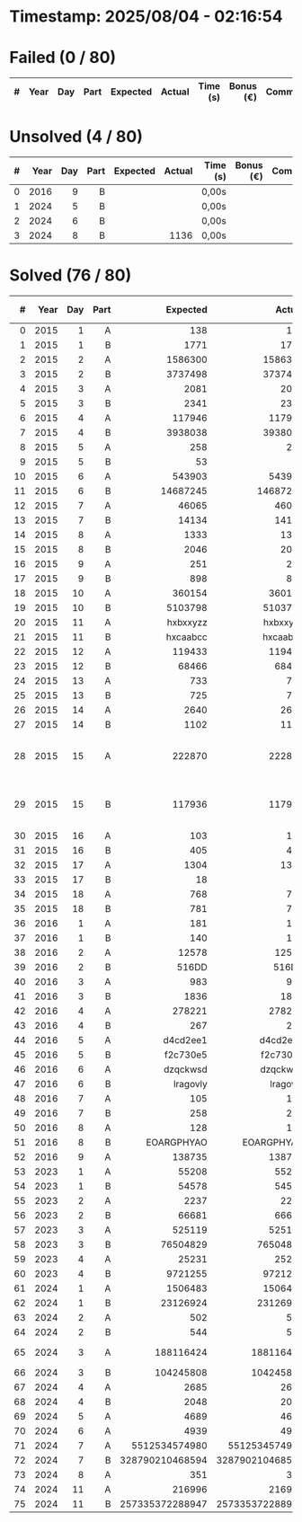 # Timestamp: 2025/08/04 - 02:16:54
# Failed (0 / 80)
|   # | Year | Day | Part | Expected | Actual | Time (s) | Bonus (€) | Comment |
| ---:| ----:| ---:| ----:| --------:| ------:| --------:| ---------:| -------:|

# Unsolved  (4 / 80)
|   # | Year | Day | Part | Expected | Actual | Time (s) | Bonus (€) | Comment |
| ---:| ----:| ---:| ----:| --------:| ------:| --------:| ---------:| -------:|
|   0 | 2016 |   9 |    B |          |        |    0,00s |           |         |
|   1 | 2024 |   5 |    B |          |        |    0,00s |           |         |
|   2 | 2024 |   6 |    B |          |        |    0,00s |           |         |
|   3 | 2024 |   8 |    B |          |   1136 |    0,00s |           |         |
# Solved  (76 / 80)
|   # | Year | Day | Part |        Expected |          Actual | Time (s) | Bonus (€) |                            Comment |
| ---:| ----:| ---:| ----:| ---------------:| ---------------:| --------:| ---------:| ----------------------------------:|
|   0 | 2015 |   1 |    A |             138 |             138 |    0,00s |     5,00€ |                                    |
|   1 | 2015 |   1 |    B |            1771 |            1771 |    0,00s |    10,00€ |                                    |
|   2 | 2015 |   2 |    A |         1586300 |         1586300 |    0,00s |     5,00€ |                                    |
|   3 | 2015 |   2 |    B |         3737498 |         3737498 |    0,00s |    10,00€ |                                    |
|   4 | 2015 |   3 |    A |            2081 |            2081 |    0,00s |     5,00€ |                                    |
|   5 | 2015 |   3 |    B |            2341 |            2341 |    0,00s |    10,00€ |                                    |
|   6 | 2015 |   4 |    A |          117946 |          117946 |    0,12s |     5,00€ |                                    |
|   7 | 2015 |   4 |    B |         3938038 |         3938038 |    0,64s |    10,00€ |                                    |
|   8 | 2015 |   5 |    A |             258 |             258 |    0,00s |     5,00€ |                                    |
|   9 | 2015 |   5 |    B |              53 |              53 |    0,01s |    10,00€ |                                    |
|  10 | 2015 |   6 |    A |          543903 |          543903 |    0,04s |     5,00€ |                                    |
|  11 | 2015 |   6 |    B |        14687245 |        14687245 |    0,05s |    10,00€ |                                    |
|  12 | 2015 |   7 |    A |           46065 |           46065 |    0,00s |     5,00€ |                                    |
|  13 | 2015 |   7 |    B |           14134 |           14134 |    0,00s |    10,00€ |                                    |
|  14 | 2015 |   8 |    A |            1333 |            1333 |    0,01s |     5,00€ |                                    |
|  15 | 2015 |   8 |    B |            2046 |            2046 |    0,00s |    10,00€ |                                    |
|  16 | 2015 |   9 |    A |             251 |             251 |    4,94s |     5,00€ |                                    |
|  17 | 2015 |   9 |    B |             898 |             898 |    4,73s |    10,00€ |                                    |
|  18 | 2015 |  10 |    A |          360154 |          360154 |    0,04s |     5,00€ |                                    |
|  19 | 2015 |  10 |    B |         5103798 |         5103798 |    0,12s |    10,00€ |                                    |
|  20 | 2015 |  11 |    A |        hxbxxyzz |        hxbxxyzz |    0,01s |     5,00€ |                                    |
|  21 | 2015 |  11 |    B |        hxcaabcc |        hxcaabcc |    0,21s |    10,00€ |                                    |
|  22 | 2015 |  12 |    A |          119433 |          119433 |    0,00s |     5,00€ |                                    |
|  23 | 2015 |  12 |    B |           68466 |           68466 |    0,01s |    10,00€ |                                    |
|  24 | 2015 |  13 |    A |             733 |             733 |    4,95s |     5,00€ |                                    |
|  25 | 2015 |  13 |    B |             725 |             725 |    5,17s |    10,00€ |                                    |
|  26 | 2015 |  14 |    A |            2640 |            2640 |    0,02s |     5,00€ |                                    |
|  27 | 2015 |  14 |    B |            1102 |            1102 |    0,00s |    10,00€ |                                    |
|  28 | 2015 |  15 |    A |          222870 |          222870 |    0,07s |     5,00€ | Needs Improvement (Stars and Bars) |
|  29 | 2015 |  15 |    B |          117936 |          117936 |    0,04s |    10,00€ | Needs Improvement (Stars and Bars) |
|  30 | 2015 |  16 |    A |             103 |             103 |    0,00s |     5,00€ |                                    |
|  31 | 2015 |  16 |    B |             405 |             405 |    0,00s |    10,00€ |                                    |
|  32 | 2015 |  17 |    A |            1304 |            1304 |    0,44s |           |                                    |
|  33 | 2015 |  17 |    B |              18 |              18 |    0,48s |           |                                    |
|  34 | 2015 |  18 |    A |             768 |             768 |    0,15s |     5,00€ |                                    |
|  35 | 2015 |  18 |    B |             781 |             781 |    0,11s |    10,00€ |                                    |
|  36 | 2016 |   1 |    A |             181 |             181 |    0,00s |     5,00€ |                                    |
|  37 | 2016 |   1 |    B |             140 |             140 |    0,00s |    10,00€ |                                    |
|  38 | 2016 |   2 |    A |           12578 |           12578 |    0,00s |     5,00€ |                                    |
|  39 | 2016 |   2 |    B |           516DD |           516DD |    0,00s |    10,00€ |                                    |
|  40 | 2016 |   3 |    A |             983 |             983 |    0,00s |     5,00€ |                                    |
|  41 | 2016 |   3 |    B |            1836 |            1836 |    0,00s |    10,00€ |                                    |
|  42 | 2016 |   4 |    A |          278221 |          278221 |    0,04s |     5,00€ |                                    |
|  43 | 2016 |   4 |    B |             267 |             267 |    0,01s |    10,00€ |                                    |
|  44 | 2016 |   5 |    A |        d4cd2ee1 |        d4cd2ee1 |    1,72s |     5,00€ |                                    |
|  45 | 2016 |   5 |    B |        f2c730e5 |        f2c730e5 |    4,25s |    10,00€ |                                    |
|  46 | 2016 |   6 |    A |        dzqckwsd |        dzqckwsd |    0,00s |     5,00€ |                                    |
|  47 | 2016 |   6 |    B |        lragovly |        lragovly |    0,04s |    10,00€ |                                    |
|  48 | 2016 |   7 |    A |             105 |             105 |    0,02s |           |                                    |
|  49 | 2016 |   7 |    B |             258 |             258 |    0,04s |           |                                    |
|  50 | 2016 |   8 |    A |             128 |             128 |    0,00s |           |                                    |
|  51 | 2016 |   8 |    B |      EOARGPHYAO |      EOARGPHYAO |    0,01s |           |                                    |
|  52 | 2016 |   9 |    A |          138735 |          138735 |    0,00s |           |                                    |
|  53 | 2023 |   1 |    A |           55208 |           55208 |    0,00s |     2,00€ |                                    |
|  54 | 2023 |   1 |    B |           54578 |           54578 |    0,01s |     3,00€ |                                    |
|  55 | 2023 |   2 |    A |            2237 |            2237 |    0,00s |     2,00€ |                                    |
|  56 | 2023 |   2 |    B |           66681 |           66681 |    0,00s |     3,00€ |                                    |
|  57 | 2023 |   3 |    A |          525119 |          525119 |    0,01s |     2,00€ |                                    |
|  58 | 2023 |   3 |    B |        76504829 |        76504829 |    0,01s |     3,00€ |                                    |
|  59 | 2023 |   4 |    A |           25231 |           25231 |    0,00s |     2,00€ |                                    |
|  60 | 2023 |   4 |    B |         9721255 |         9721255 |    0,00s |           |                                    |
|  61 | 2024 |   1 |    A |         1506483 |         1506483 |    0,00s |     3,00€ |                                    |
|  62 | 2024 |   1 |    B |        23126924 |        23126924 |    0,02s |     7,00€ |                                    |
|  63 | 2024 |   2 |    A |             502 |             502 |    0,00s |     3,00€ |                                    |
|  64 | 2024 |   2 |    B |             544 |             544 |    0,00s |     7,00€ |                                    |
|  65 | 2024 |   3 |    A |       188116424 |       188116424 |    0,00s |     3,00€ |                      needs cleanup |
|  66 | 2024 |   3 |    B |       104245808 |       104245808 |    0,00s |     7,00€ |                                    |
|  67 | 2024 |   4 |    A |            2685 |            2685 |    0,02s |     3,00€ |                                    |
|  68 | 2024 |   4 |    B |            2048 |            2048 |    0,01s |     7,00€ |                                    |
|  69 | 2024 |   5 |    A |            4689 |            4689 |    0,00s |     5,00€ |                                    |
|  70 | 2024 |   6 |    A |            4939 |            4939 |    0,00s |     5,00€ |                                    |
|  71 | 2024 |   7 |    A |   5512534574980 |   5512534574980 |    0,04s |     3,00€ |                                    |
|  72 | 2024 |   7 |    B | 328790210468594 | 328790210468594 |    1,44s |     7,00€ |                                    |
|  73 | 2024 |   8 |    A |             351 |             351 |    0,00s |     5,00€ |                                    |
|  74 | 2024 |  11 |    A |          216996 |          216996 |    0,00s |     5,00€ |                                    |
|  75 | 2024 |  11 |    B | 257335372288947 | 257335372288947 |    0,07s |    10,00€ |                                    |
